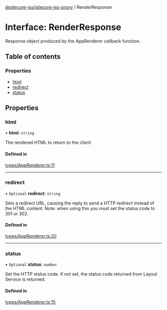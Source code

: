 [@sitecore-jss/sitecore-jss-proxy](../README.md) / RenderResponse

# Interface: RenderResponse

Response object produced by the AppRenderer callback function.

## Table of contents

### Properties

- [html](RenderResponse.md#html)
- [redirect](RenderResponse.md#redirect)
- [status](RenderResponse.md#status)

## Properties

### html

• **html**: `string`

The rendered HTML to return to the client

#### Defined in

[types/AppRenderer.ts:11](https://github.com/Sitecore/jss/blob/2794c8c94/packages/sitecore-jss-proxy/src/types/AppRenderer.ts#L11)

___

### redirect

• `Optional` **redirect**: `string`

Sets a redirect URL, causing the reply to send a HTTP redirect instead of the HTML content.
Note: when using this you must set the status code to 301 or 302.

#### Defined in

[types/AppRenderer.ts:20](https://github.com/Sitecore/jss/blob/2794c8c94/packages/sitecore-jss-proxy/src/types/AppRenderer.ts#L20)

___

### status

• `Optional` **status**: `number`

Set the HTTP status code. If not set, the status code returned from Layout Service is returned.

#### Defined in

[types/AppRenderer.ts:15](https://github.com/Sitecore/jss/blob/2794c8c94/packages/sitecore-jss-proxy/src/types/AppRenderer.ts#L15)

